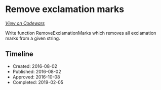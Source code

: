 # Remove exclamation marks
[*View on Codewars*](https://www.codewars.com/kata/remove-exclamation-marks)

Write function RemoveExclamationMarks which removes all exclamation marks from a given string.

## Timeline
- Created: 2016-08-02
- Published: 2016-08-02
- Approved: 2016-10-08
- Completed: 2019-02-05